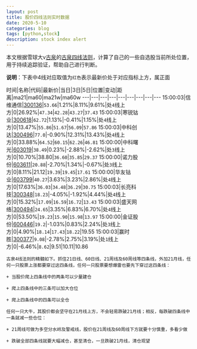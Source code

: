 ```yaml
---
layout: post
title: 股价四线法则实时数据
date: 2020-5-10
categories: blog
tags: [python,stock]
description: stock index alert
---
```



本文根据雪球大v[古泉](https://xueqiu.com/u/7148646888)的[古泉四线法则](https://xueqiu.com/7148646888/130498192)，计算了自己的一些自选股当前所处位置，用于持续追踪验证，帮助自己进行判断。

**说明**：下表中4线对应取值为`红色`表示最新价处于对应指标上方，属正面

时间|名称|代码|最新价|当日|3日|5日|位置|变动|距离|ma21|ma60|ma21w|ma60w
---|---|---|---|---|---|---|---|---
15:00:03|信维通信|[300136](https://xueqiu.com/S/SZ300136)|`53.66`|1.21%|8.11%|9.61%|处`4`线上方|0|26.92%|`47.34`|`42.28`|`43.27`|`37.43`
15:00:03|寒锐钴业|[300618](https://xueqiu.com/S/SZ300618)|`62.72`|1.13%|-0.41%|1.15%|处`4`线上方|0|13.47%|`55.86`|`51.67`|`56.09`|`57.86`
15:00:03|中科创达|[300496](https://xueqiu.com/S/SZ300496)|`77.0`|-0.90%|12.31%|13.43%|处`4`线上方|0|33.88%|`64.52`|`60.15`|`62.26`|`46.81`
15:00:00|中科曙光|[603019](https://xueqiu.com/S/SH603019)|`38.49`|0.23%|-2.88%|-2.62%|处`3`线上方|0|10.70%|38.80|`36.60`|`35.85`|`29.37`
15:00:00|诺力股份|[603611](https://xueqiu.com/S/SH603611)|`20.88`|-2.70%|1.34%|-0.67%|处`3`线上方|0|8.11%|21.12|`19.39`|`19.45`|`17.61`
15:00:00|华友钴业|[603799](https://xueqiu.com/S/SH603799)|`40.27`|3.63%|3.23%|2.86%|处`4`线上方|0|17.63%|`36.03`|`34.48`|`36.29`|`30.75`
15:00:03|长亮科技|[300348](https://xueqiu.com/S/SZ300348)|`18.23`|-4.05%|-1.92%|4.44%|处`4`线上方|0|15.32%|`17.09`|`16.59`|`16.72`|`13.43`
15:00:03|盛天网络|[300494](https://xueqiu.com/S/SZ300494)|`24.65`|3.35%|6.83%|6.70%|处`4`线上方|0|53.50%|`19.23`|`15.90`|`15.98`|`13.97`
15:00:00|金证股份|[600446](https://xueqiu.com/S/SH600446)|`19.2`|-1.03%|0.83%|2.24%|处`3`线上方|0|4.90%|`18.14`|`17.43`|`18.22`|19.55
15:00:03|赢时胜|[300377](https://xueqiu.com/S/SZ300377)|`9.08`|-2.78%|2.75%|3.19%|处`1`线上方|0|-6.46%|`8.62`|9.51|10.11|10.86

```
古泉4线法则的精髓如下。抓住21日线、60日线、21周线及60周线等四条线，外加21月线，任何一只股票上涨都要穿过这四条线，任何一只股票要想爆雷也要先下穿过这四条线：

+ 当股价爬上四条线中的两条可以少量建仓

+ 爬上四条线中的三条可以加大仓位

+ 爬上四条线中的四条可以全仓

任何一只大牛，其股价都会坚守在21月线上方，不会轻易跌破21月线；相反，每跌破四条线中一条就减一些仓位：

+ 21周线可做为多空分水岭及警戒线，股价在21周线及60周线下方就要十分慎重，多看少做

+ 跌破全部四条线就要大幅减仓，甚至清仓，一旦跌破21月线，清仓观望
```